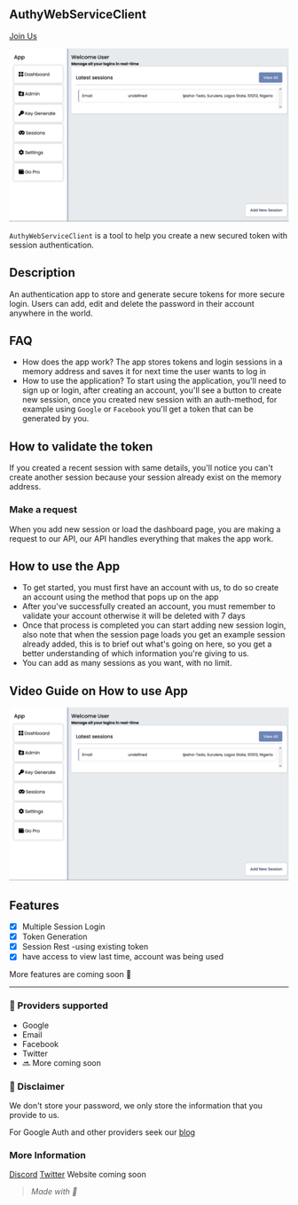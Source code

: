 ## AuthyWebServiceClient

[Join Us](http://discord.com)

<a href="https://github.com/creative-tutorials/auth-tool/blob/master/public/Vite-React-TS.png" title="Image of stored sessions"><img src="public/Vite-React-TS.png" alt="Screenshot of stored sessions" /></a>

`AuthyWebServiceClient` is a tool to help you create a new secured token with session authentication.

## Description

An authentication app to store and generate secure tokens for more secure login. Users can add, edit and delete the password in their account anywhere in the world.

## FAQ

*   How does the app work? The app stores tokens and login sessions in a memory address and saves it for next time the user wants to log in
*   How to use the application? To start using the application, you'll need to sign up or login, after creating an account, you'll see a button to create new session, once you created new session with an auth-method, for example using `Google` or `Facebook` you'll get a token that can be generated by you.

## How to validate the token

If you created a recent session with same details, you'll notice you can't create another session because your session already exist on the memory address.

### Make a request

When you add new session or load the dashboard page, you are making a request to our API, our API handles everything that makes the app work.

## How to use the App

*   To get started, you must first have an account with us, to do so create an account using the method that pops up on the app
*   After you've successfully created an account, you must remember to validate your account otherwise it will be deleted with 7 days
*   Once that process is completed you can start adding new session login, also note that when the session page loads you get an example session already added, this is to brief out what's going on here, so you get a better understanding of which information you're giving to us.
*   You can add as many sessions as you want, with no limit.

## Video Guide on How to use App

<a href="https://raw.githubusercontent.com/creative-tutorials/auth-tool/master/public/AwesomeScreenshot-9_12_2022%2C7%2010%2037PM.mp4" title="Demo Video"><img src="public/Vite-React-TS.png" alt="Alternate Text" /></a>


## Features

*   [x] Multiple Session Login
*   [x] Token Generation
*   [x] Session Rest -using existing token
*   [x] have access to view last time, account was being used

More features are coming soon 👐

---

### 🔐 Providers supported

*   Google
*   Email
*   Facebook
*   Twitter
*   🔜 More coming soon

### 🚨 Disclaimer

We don't store your password, we only store the information that you provide to us.

For Google Auth and other providers seek our [blog](https://github.com)

### More Information

[Discord](https://discord.com)
[Twitter](https://twitter.com)
Website coming soon

> _Made with 💖_